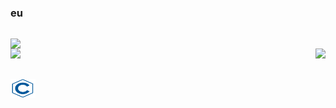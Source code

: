 ### eu

##

<div>
<a href="https://github.com/LuisGuilhermeGranada">
  <img align="center" height="130" src="https://upload.wikimedia.org/wikipedia/en/9/9b/Cricket_West_Indies_Logo_2017.png"><br>
<img align="right" height="150em" src="https://github-readme-stats.vercel.app/api/top-langs/?username=LuisGuilhermeGranada&layout=compact&langs_count=7&theme=maroongold"/>
<img height="180em" src="https://github-readme-stats.vercel.app/api?username=LuisGuilhermeGranada&show_icons=true&theme=maroongold&include_all_commits=true&count_private=false"/>
</div>

##
  
<div>
    <img align="center" alt="Eu-C" height="30" width="40" src="https://raw.githubusercontent.com/devicons/devicon/master/icons/c/c-line.svg">
</div>

